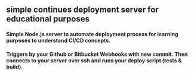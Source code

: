 ## simple continues deployment server for educational purposes

#### Simple Node.js server to automate deployment process for learning purposes to understand CI/CD concepts.

#### Triggers by your Github or Bitbucket Webhooks with new commit. Then connects to your server over ssh and runs your deploy script (tests & build).
